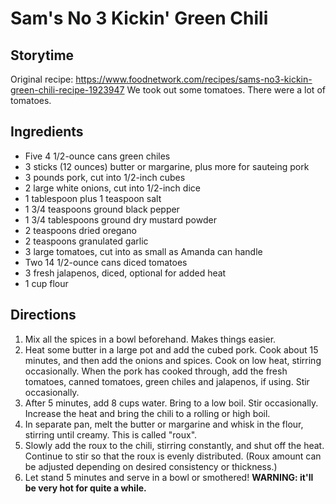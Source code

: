 # Sam's No 3 Kickin' Green Chili

## Storytime
Original recipe: https://www.foodnetwork.com/recipes/sams-no3-kickin-green-chili-recipe-1923947
We took out some tomatoes. There were a lot of tomatoes.

## Ingredients
* Five 4 1/2-ounce cans green chiles
* 3 sticks (12 ounces) butter or margarine, plus more for sauteing pork
* 3 pounds pork, cut into 1/2-inch cubes
* 2 large white onions, cut into 1/2-inch dice
* 1 tablespoon plus 1 teaspoon salt
* 1 3/4 teaspoons ground black pepper
* 1 3/4 tablespoons ground dry mustard powder
* 2 teaspoons dried oregano
* 2 teaspoons granulated garlic
* 3 large tomatoes, cut into as small as Amanda can handle
* Two 14 1/2-ounce cans diced tomatoes
* 3 fresh jalapenos, diced, optional for added heat
* 1 cup flour

## Directions
1. Mix all the spices in a bowl beforehand. Makes things easier.
2. Heat some butter in a large pot and add the cubed pork. Cook about 15 minutes, and then add the onions and spices. Cook on low heat, stirring occasionally. When the pork has cooked through, add the fresh tomatoes, canned tomatoes, green chiles and jalapenos, if using. Stir occasionally.
3. After 5 minutes, add 8 cups water. Bring to a low boil. Stir occasionally. Increase the heat and bring the chili to a rolling or high boil.
4. In separate pan, melt the butter or margarine and whisk in the flour, stirring until creamy. This is called "roux".
5. Slowly add the roux to the chili, stirring constantly, and shut off the heat. Continue to stir so that the roux is evenly distributed. (Roux amount can be adjusted depending on desired consistency or thickness.)
6. Let stand 5 minutes and serve in a bowl or smothered! **WARNING: it'll be very hot for quite a while.**
